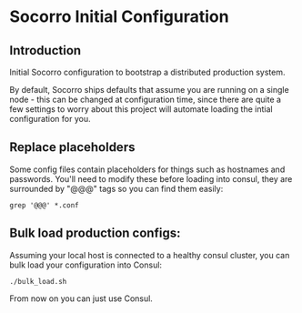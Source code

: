 # Socorro Initial Configuration

## Introduction

Initial Socorro configuration to bootstrap a distributed production system.

By default, Socorro ships defaults that assume you are running on a single
node - this can be changed at configuration time, since there are quite a
few settings to worry about this project will automate loading the intial
configuration for you.

## Replace placeholders

Some config files contain placeholders for things such as hostnames and
passwords. You'll need to modify these before loading into consul, they
are surrounded by "@@@" tags so you can find them easily:

`grep '@@@' *.conf`

## Bulk load production configs:

Assuming your local host is connected to a healthy consul cluster, you can
bulk load your configuration into Consul:

`./bulk_load.sh`

From now on you can just use Consul.
